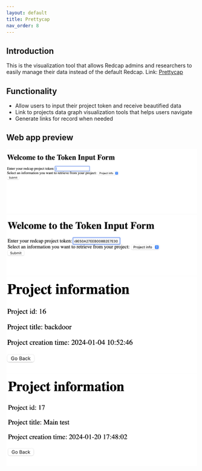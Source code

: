 ```yaml
---
layout: default
title: Prettycap 
nav_order: 8
---
```

## Introduction
This is the visualization tool that allows Redcap admins and researchers to easily manage their data instead of the default Redcap. 
Link: [Prettycap](http://sirius8611.pythonanywhere.com)
## Functionality
* Allow users to input their project token and receive beautified data
* Link to projects data graph visualization tools that helps users navigate
* Generate links for record when needed

## Web app preview
![](../images/pretty1.png)
![](../images/pretty2.png)
![](../images/pretty3.png)
![](../images/pretty4.png)
